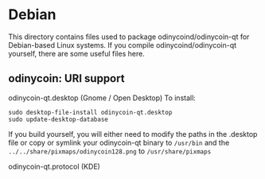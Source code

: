 
Debian
====================
This directory contains files used to package odinycoind/odinycoin-qt
for Debian-based Linux systems. If you compile odinycoind/odinycoin-qt yourself, there are some useful files here.

## odinycoin: URI support ##


odinycoin-qt.desktop  (Gnome / Open Desktop)
To install:

	sudo desktop-file-install odinycoin-qt.desktop
	sudo update-desktop-database

If you build yourself, you will either need to modify the paths in
the .desktop file or copy or symlink your odinycoin-qt binary to `/usr/bin`
and the `../../share/pixmaps/odinycoin128.png` to `/usr/share/pixmaps`

odinycoin-qt.protocol (KDE)

